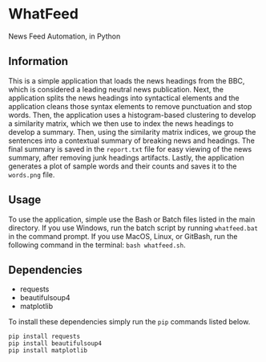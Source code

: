# WhatFeed

News Feed Automation, in Python

## Information

This is a simple application that loads the news headings from the BBC, which is considered a leading neutral news publication. Next, the application splits the news headings into syntactical elements and the application cleans those syntax elements to remove punctuation and stop words. Then, the application uses a histogram-based clustering to develop a similarity matrix, which we then use to index the news headings to develop a summary. Then, using the similarity matrix indices, we group the sentences into a contextual summary of breaking news and headings. The final summary is saved in the ```report.txt``` file for easy viewing of the news summary, after removing junk headings artifacts. Lastly, the application generates a plot of sample words and their counts and saves it to the ```words.png``` file.

## Usage

To use the application, simple use the Bash or Batch files listed in the main directory. If you use Windows, run the batch script by running ```whatfeed.bat``` in the command prompt. If you use MacOS, Linux, or GitBash, run the following command in the terminal: ```bash whatfeed.sh```.

## Dependencies

- requests
- beautifulsoup4
- matplotlib

To install these dependencies simply run the ```pip``` commands listed below.

```
pip install requests
pip install beautifulsoup4
pip install matplotlib
```